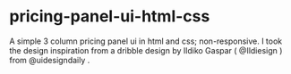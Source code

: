 # pricing-panel-ui-html-css
 A simple 3 column pricing panel ui in html and css; non-responsive. I took the design inspiration from a dribble design by Ildiko Gaspar (  @Ildiesign  ) from  @uidesigndaily .
